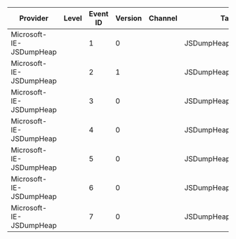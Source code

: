 Provider                 |  Level  |  Event ID  |  Version  |  Channel  |  Task                     |  Opcode  |  Keyword                            |  Message
-------------------------|---------|------------|-----------|-----------|---------------------------|----------|-------------------------------------|---------
Microsoft-IE-JSDumpHeap  |         |  1         |  0        |           |  JSDumpHeapEnvelope       |  Start   |  jsdumpheap jsdumpheapEnvelopeOnly  |
Microsoft-IE-JSDumpHeap  |         |  2         |  1        |           |  JSDumpHeapEnvelope       |  Stop    |  jsdumpheap jsdumpheapEnvelopeOnly  |
Microsoft-IE-JSDumpHeap  |         |  3         |  0        |           |  JSDumpHeapBulkNode       |          |  jsdumpheap                         |
Microsoft-IE-JSDumpHeap  |         |  4         |  0        |           |  JSDumpHeapBulkAttribute  |          |  jsdumpheap                         |
Microsoft-IE-JSDumpHeap  |         |  5         |  0        |           |  JSDumpHeapBulkEdge       |          |  jsdumpheap                         |
Microsoft-IE-JSDumpHeap  |         |  6         |  0        |           |  JSDumpHeapStringTable    |          |  jsdumpheap                         |
Microsoft-IE-JSDumpHeap  |         |  7         |  0        |           |  JSDumpHeapDoubleTable    |          |  jsdumpheap                         |